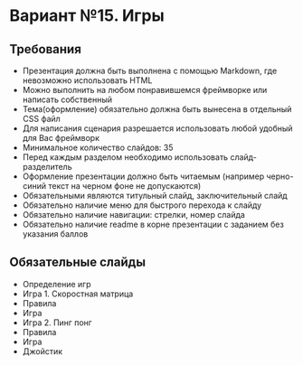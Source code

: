 Вариант №15. Игры
=================
Требования
------------
- Презентация должна быть выполнена с помощью Markdown, где невозможно использовать HTML
- Можно выполнить на любом понравившемся фреймворке или написать собственный
- Тема(оформление) обязательно должна быть вынесена в отдельный CSS файл
- Для написания сценария разрешается использовать любой удобный для Вас фреймворк
- Минимальное количество слайдов: 35
- Перед каждым разделом необходимо использовать слайд-разделитель
- Оформление презентации должно быть читаемым (например черно-синий текст на черном фоне не допускаются)
- Обязательными являются титульный слайд, заключительный слайд
- Обязательно наличие меню для быстрого перехода к слайду
- Обязательно наличие навигации: стрелки, номер слайда
- Обязательно наличие readme в корне презентации с заданием без указания баллов

Обязательные слайды
-------------------
- Определение игр
- Игра 1. Скоростная матрица
- Правила
- Игра
- Игра 2. Пинг понг
- Правила
- Игра
- Джойстик